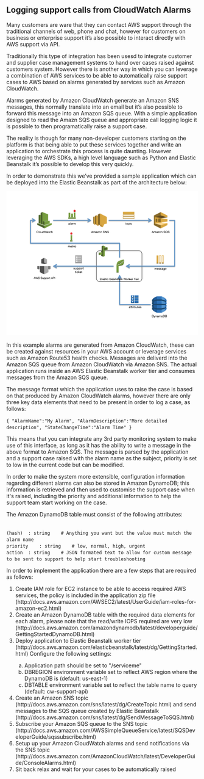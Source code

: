 <H2>Logging support calls from CloudWatch Alarms</H2>

Many customers are ware that they can contact AWS support through the traditional channels of web, phone and chat, however for customers on business or enterprise support it’s also possible to interact directly with AWS support via API. 

Traditionally this type of integration has been usesd to integrate customer and supplier case management systems to hand over cases raised against customers system. However there is another way in which you can leverage a combination of AWS services to be able to automatically raise support cases to AWS based on alarms generated by services such as Amazon CloudWatch. 

Alarms generated by Amazon CloudWatch generate an Amazon SNS messages, this normally translate into an email but it’s also possible to forward this message into an Amazon SQS queue. With a simple application designed to read the Amazn SQS queue and appropriate call logging logic it is possible to then programatically raise a support case.

The reality is though for many non-developer customers starting on the platform is that being able to put these services together and write an application to orchestrate this process is quite daunting. However leveraging the AWS SDKs, a high level language such as Python and Elastic Beanstalk it’s possible to develop this very quickly. 

In order to demonstrate this we’ve provided a sample application which can be deployed into the Elastic Beanstalk as part of the architecture below:

<IMG SRC="https://github.com/mjs2180/eb-cw-support-api/blob/master/architecture.png">

In this example alarms are generated from Amazon CloudWatch, these can be created against resources in your AWS account or leverage services such as Amazon Route53 health checks. Messages are deliverd into the Amazon SQS queue from Amazon CloudWatch via Amazon SNS. The actual application runs inside an AWS Elastic Beanstalk worker tier and consumes messages from the Amazon SQS queue. 

The message format which the application uses to raise the case is based on that produced by Amazon CloudWatch alarms, however there are only three key data elements that need to be present in order to log a case, as follows:

<code>{
	"AlarmName":"My Alarm",
	"AlarmDescription":"More detailed description",
	"StateChangeTime":"Alarm Time"
}</code>

This means that you can integrate any 3rd party monitoring system to make use of this interface, as long as it has the ability to write a message in the above format to Amazon SQS. The message is parsed by the application and a support case raised with the alarm name as the subject, priority is set to low in the current code but can be modified.

In order to make the system more extensible, configuration information regarding different alarms can also be stored in Amazon DynamoDB; this information is retrieved and then used to customise the support case when it's raised, including the priority and additional information to help the support team start working on the case.

The Amazon DynamoDB table must consist of the following attributes:

<code>
(hash)	: string	# Anything you want but the value must match the alarm name
priority	: string	# low, normal, high, urgent
action	: string	# JSON formated text to allow for custom message to be sent to support to help start troubleshooting
</code>

In order to implement the application there are a few steps that are required as follows:

<ol>
<li>Create IAM role for EC2 instance to be able to access required AWS services, the policy is included in the application zip file
(http://docs.aws.amazon.com/AWSEC2/latest/UserGuide/iam-roles-for-amazon-ec2.html)</li> 
<li>Create an Amazon DynamoDB table with the required data elements for each alarm, please note that the read/write IOPS required are very low (http://docs.aws.amazon.com/amazondynamodb/latest/developerguide/GettingStartedDynamoDB.html)</li>	
<li>Deploy application to Elastic Beanstalk worker tier (http://docs.aws.amazon.com/elasticbeanstalk/latest/dg/GettingStarted.html)
Configure the following settings:</li>
<ol type="a">
<li>Application path should be set to "/serviceme"</li>
<li>DBREGION environment variable set to reflect AWS region where the DynamoDB is (default: us-east-1)</li>
<li>DBTABLE environment variable set to reflect the table name to query (default: cw-support-api)</li>
</ol>
<li>Create an Amazon SNS topic (http://docs.aws.amazon.com/sns/latest/dg/CreateTopic.html) and send messages to the SQS queue created by Elastic Beanstalk (http://docs.aws.amazon.com/sns/latest/dg/SendMessageToSQS.html)</li>
<li>Subscribe your Amazon SQS queue to the SNS topic (http://docs.aws.amazon.com/AWSSimpleQueueService/latest/SQSDeveloperGuide/sqssubscribe.html)</li>
<li>Setup up your Amazon CloudWatch alarms and send notifications via the SNS topic (http://docs.aws.amazon.com/AmazonCloudWatch/latest/DeveloperGuide/ConsoleAlarms.html)</li>
<li>Sit back relax and wait for your cases to be automatically raised</li>